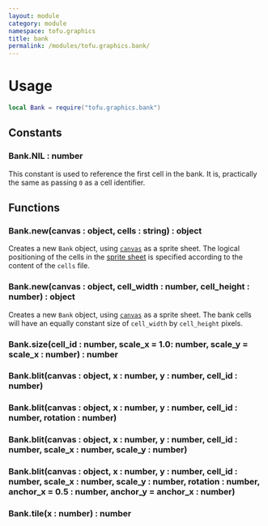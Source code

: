 ```yaml
---
layout: module
category: module
namespace: tofu.graphics
title: bank
permalink: /modules/tofu.graphics.bank/
---
```

# Usage

```lua
local Bank = require("tofu.graphics.bank")
```

## Constants

### Bank.**NIL** : number

This constant is used to reference the first cell in the bank. It is, practically the same as passing `0` as a cell identifier.

## Functions

### Bank.**new**(canvas : object, cells : string) : object

Creates a new `Bank` object, using [`canvas`](/modules/tofu.graphics.canvas/) as a sprite sheet. The logical positioning of the cells in the [sprite sheet](/guides/sprite-sheet/) is specified according to the content of the `cells` file.

### Bank.**new**(canvas : object, cell_width : number, cell_height : number) : object

Creates a new `Bank` object, using [`canvas`](/modules/tofu.graphics.canvas/) as a sprite sheet. The bank cells will have an equally constant size of `cell_width` by `cell_height` pixels.

### Bank.**size**(cell_id : number, scale_x = 1.0: number, scale_y = scale_x : number) : number

### Bank.**blit**(canvas : object, x : number, y : number, cell_id : number)

### Bank.**blit**(canvas : object, x : number, y : number, cell_id : number, rotation : number)

### Bank.**blit**(canvas : object, x : number, y : number, cell_id : number, scale_x : number, scale_y : number)

### Bank.**blit**(canvas : object, x : number, y : number, cell_id : number, scale_x : number, scale_y : number, rotation : number, anchor_x = 0.5 : number, anchor_y = anchor_x : number)

### Bank.**tile**(x : number) : number
